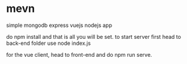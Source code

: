 # mevn
simple mongodb express vuejs nodejs app

do npm install and that is all you will be set.
to start server first head to back-end folder use node index.js

for the vue client, head to front-end and do npm run serve.
